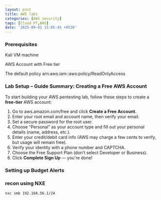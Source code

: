 ```yaml
---
layout: post
title: AWS labs
categories: [AWS security]
tags: [Cloud PT,AWS]
date: '2025-09-01 15:05:45 +0530'
---
```


### Prerequisites 

Kali VM machine 

AWS Account with Free tier

The default policy arn:aws:iam::aws:policy/ReadOnlyAccess



### Lab Setup – Guide Summary: Creating a Free AWS Account

To start building your AWS pentesting lab, follow these steps to create a **free-tier** AWS account:

1. Go to aws.amazon.com/free and click **Create a Free Account.**
2. Enter your root email and account name, then verify your email.
3. Set a secure password for the root user.
4. Choose “Personal” as your account type and fill out your personal details (name, address, etc.).
5. Enter your credit/debit card info (AWS may charge a few cents to verify, but usage will remain free).
6. Verify your identity with a phone number and CAPTCHA.
7. Choose the Free Support Plan (don’t select Developer or Business).
8. Click **Complete Sign Up** — you're done!

### Setting up Budget Alerts







### recon using NXE

```shell-session
nxc smb 192.168.56.1/24 
```
